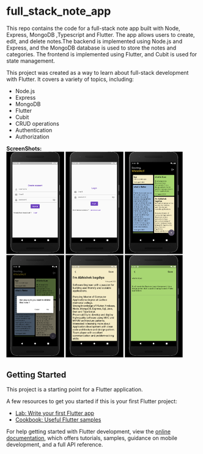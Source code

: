 # full_stack_note_app

This repo contains the code for a full-stack note app built with Node, Express, MongoDB ,Typescript  and Flutter. The app allows users to create, edit, and delete notes.The backend is implemented using Node.js and Express, and the MongoDB database is used to store the notes and categories. The frontend is implemented using Flutter, and Cubit is used for state management.


This project was created as a way to learn about full-stack development with Flutter. It covers a variety of topics, including:

- Node.js
- Express
- MongoDB
- Flutter
- Cubit
- CRUD operations
- Authentication
- Authorization

<b>ScreenShots:</b></br>
<img src="https://github.com/Abhishekbagdiya01/full_stack-_note_app/blob/master/screenshots/screenshot2.png" width=30% height=30%/>
<img src="https://github.com/Abhishekbagdiya01/full_stack-_note_app/blob/master/screenshots/screenshot3.png" width=30% height=30%/>
<img src="https://github.com/Abhishekbagdiya01/full_stack-_note_app/blob/master/screenshots/screenshot1.png" width=30% height=30%/>
<img src="https://github.com/Abhishekbagdiya01/full_stack-_note_app/blob/master/screenshots/screenshot4.png" width=30% height=30%/>
<img src="https://github.com/Abhishekbagdiya01/full_stack-_note_app/blob/master/screenshots/screenshot6.png" width=30% height=30%/>
<img src="https://github.com/Abhishekbagdiya01/full_stack-_note_app/blob/master/screenshots/screenshot5.png" width=30% height=30%/>

## Getting Started

This project is a starting point for a Flutter application.

A few resources to get you started if this is your first Flutter project:

- [Lab: Write your first Flutter app](https://docs.flutter.dev/get-started/codelab)
- [Cookbook: Useful Flutter samples](https://docs.flutter.dev/cookbook)

For help getting started with Flutter development, view the
[online documentation](https://docs.flutter.dev/), which offers tutorials,
samples, guidance on mobile development, and a full API reference.

